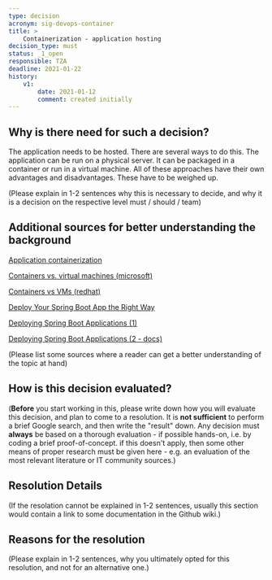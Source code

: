 ```yaml
---
type: decision
acronym: sig-devops-container
title: >
    Containerization - application hosting  
decision_type: must
status: _1_open
responsible: TZA
deadline: 2021-01-22
history:
    v1:
        date: 2021-01-12
        comment: created initially
---
```


## Why is there need for such a decision?
The application needs to be hosted. There are several ways to do this.
The application can be run on a physical server.
It can be packaged in a container or run in a virtual machine.
All of these approaches have their own advantages and disadvantages.
These have to be weighed up.

(Please explain in 1-2 sentences why this is necessary to decide, and why it is a decision on the respective level
must / should / team)

## Additional sources for better understanding the background
[Application containerization](https://searchitoperations.techtarget.com/definition/application-containerization-app-containerization)

[Containers vs. virtual machines (microsoft)](https://docs.microsoft.com/en-us/virtualization/windowscontainers/about/containers-vs-vm)

[Containers vs VMs (redhat)](https://www.redhat.com/en/topics/containers/containers-vs-vms)

[Deploy Your Spring Boot App the Right Way](https://developer.okta.com/blog/2019/12/03/spring-boot-deploy-options) 

[Deploying Spring Boot Applications (1)](https://spring.io/blog/2014/03/07/deploying-spring-boot-applications)

[Deploying Spring Boot Applications (2 - docs)](https://docs.spring.io/spring-boot/docs/current/reference/html/deployment.html)

(Please list some sources where a reader can get a better understanding of the topic at hand)

## How is this decision evaluated?

(**Before** you start working in this, please write down how you will evaluate this decision, and plan to 
come to a resolution. 
It is  **not sufficient** to perform a brief Google search, and then write  the "result" down. Any decision must
**always** be based on a thorough evaluation - if possible hands-on, i.e. by coding a brief proof-of-concept.
if this doesn't apply, then some other means of proper research must be given here - e.g. an evaluation of 
the most relevant literature or IT community sources.) 

 
## Resolution Details

(If the resolation cannot be explained in 1-2 sentences, usually this section would contain a link to some
documentation in the Github wiki.)


## Reasons for the resolution

(Please explain in 1-2 sentences, why you ultimately opted for this resolution, and not for an alternative one.)


